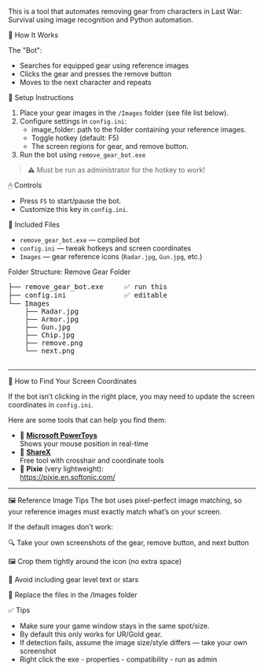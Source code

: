 This is a tool that automates removing gear from characters in Last War: Survival using image recognition and Python automation.

🔧 How It Works

The "Bot":
- Searches for equipped gear using reference images
- Clicks the gear and presses the remove button
- Moves to the next character and repeats

💾 Setup Instructions

1. Place your gear images in the `/Images` folder (see file list below).
2. Configure settings in `config.ini`:
   - image_folder: path to the folder containing your reference images.
   - Toggle hotkey (default: F5)
   - The screen regions for gear, and remove button.
3. Run the bot using `remove_gear_bot.exe`

> ⚠️ Must be run as administrator for the hotkey to work!

🖱 Controls

- Press `F5` to start/pause the bot.
- Customize this key in `config.ini`.

📁 Included Files

- `remove_gear_bot.exe` — compiled bot
- `config.ini` — tweak hotkeys and screen coordinates
- `Images` — gear reference icons (`Radar.jpg`, `Gun.jpg`, etc.)

Folder Structure: Remove Gear Folder
<pre>
├── remove_gear_bot.exe     ✅ run this
├── config.ini              ✅ editable
└── Images
    ├── Radar.jpg
    ├── Armor.jpg
    ├── Gun.jpg
    ├── Chip.jpg
    ├── remove.png
    └── next.png
 </pre>
---

🧭 How to Find Your Screen Coordinates

If the bot isn’t clicking in the right place, you may need to update the screen coordinates in `config.ini`.

Here are some tools that can help you find them:

- 🧮 **[Microsoft PowerToys](https://learn.microsoft.com/en-us/windows/powertoys/)**  
  Shows your mouse position in real-time  
- 🎯 **[ShareX](https://getsharex.com/)**  
  Free tool with crosshair and coordinate tools
- 🔎 **Pixie** (very lightweight):  
  https://pixie.en.softonic.com/

---

🖼 Reference Image Tips
The bot uses pixel-perfect image matching, so your reference images must exactly match what’s on your screen.

If the default images don’t work:

🔍 Take your own screenshots of the gear, remove button, and next button

🖼 Crop them tightly around the icon (no extra space)

🚫 Avoid including gear level text or stars

🔁 Replace the files in the /Images folder


✅ Tips

- Make sure your game window stays in the same spot/size.
- By default this only works for UR/Gold gear.
- If detection fails, assume the image size/style differs — take your own screenshot
- Right click the exe - properties - compatibility - run as admin
